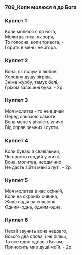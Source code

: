 ### 709_Коли молюся я до Бога
### Куплет 1
Коли молюся я до Бога, <br/>Молитва тиха, як зоря, <br/>То голосна, коли тривога, - <br/>Горить в мені і не згора.
### Куплет 2
Вона, як полум'я любові, <br/>Холодну душу зігріва, <br/>Зніма журбу, тамує болі, <br/>Гріхом залишені бува. - 2p.
### Куплет 3
Моя молитва - то не відчай <br/>Перед сльозою самоти, <br/>Вона мене у вічність кличе <br/>Від справ земних і суєти.
### Куплет 4
Коли буваю я свавільний, <br/>Чи просто гордий у житті,- <br/>Вона, молитва, неодмінно <br/>Не дасть зійти мені з путі. - 2p.
### Куплет 5
Моя молитва в час осінній, <br/>Коли на скронях сивина,<br/>Жива надія на спасіння - <br/>Одним-одна, одним-одна.
### Куплет 6
Нехай звучить вона недовго, <br/>Всього два слова, і не більш, <br/>Та все одно єднає з Богом, <br/>Приносить мир душі моїй. - 2p.
